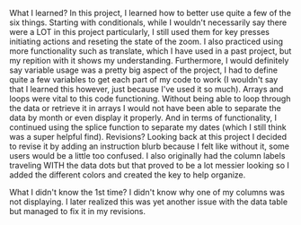 What I learned?
In this project, I learned how to better use quite a few of the six things. Starting with conditionals, while I wouldn't necessarily say there were a LOT in this project particularly, I still used them for key presses initiating actions and reseting the state of the zoom. I also practiced using more functionality such as translate, which I have used in a past project, but my repition with it shows my understanding. Furthermore, I would definitely say variable usage was a pretty big aspect of the project, I had to define quite a few variables to get each part of my code to work (I wouldn't say that I learned this however, just because I've used it so much). Arrays and loops were vital to this code functioning. Without being able to loop through the data or retrieve it in arrays I would not have been able to separate the data by month or even display it properly. And in terms of functionality, I continued using the splice function to separate my dates (which I still think was a super helpful find). 
Revisions?
Looking back at this project I decided to revise it by adding an instruction blurb because I felt like without it, some users would be a little too confused. I also originally had the column labels traveling WITH the data dots but that proved to be a lot messier looking so I added the different colors and created the key to help organize. 

What I didn't know the 1st time?
I didn't know why one of my columns was not displaying. I later realized this was yet another issue with the data table but managed to fix it in my revisions. 
